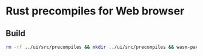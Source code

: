 # Rust precompiles for Web browser

## Build

```sh
rm -rf ../ui/src/precompiles && mkdir ../ui/src/precompiles && wasm-pack build --release --target web --out-dir ../ui/src/precompiles
```
